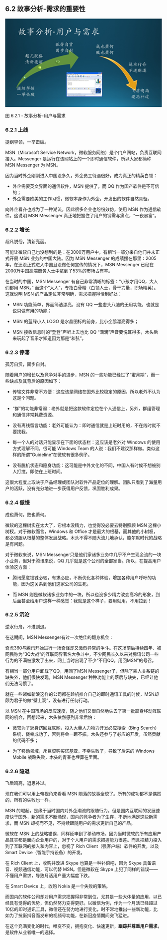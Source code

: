 ## 6.2 故事分析-需求的重要性


<img src="img/Slide4.JPG"/>

图 6.2.1 - 故事分析-用户与需求


### 6.2.1 上线

提纲挈领，一举击破。

MSN（Microsoft Service Network，微软服务网络）是个门户网站，负责互联网接入。Messenger 是运行在该网站上的一个即时通信软件，所以大家都简称 MSN Messenger 为 MSN。

因为当时外企刚刚进入中国没多久，外企员工待遇很好，成为真正的精英白领：
- 外企需要英文界面的通信软件，MSN 提供了，而 QQ 作为国产软件是不可信的；
- 外企需要欧美的工作习惯，微软本身作为外企，开发出的软件自然具备。

向外企看齐也成为了一种潮流，因此很多企业也纷纷效仿，使用 MSN 作为通信软件。这说明 MSN Messenger 真正地把握住了用户的钢需与痛点，“一夜暴富”。

### 6.2.2 增长

超凡脱俗，清新亮丽。

可能让微软自己也没想到的是：在3000万用户中，有相当一部分来自他们并未正式开展 MSN 业务的中国大陆。因为 MSN Messenger 的成绩摆在那里：2005年，在还没正式进入中国且没做任何宣传的情况下，MSN Messenger 已经在2000万中国高端商务人士中拿到了53%的市场占有率。

在当时的中国，MSN Messenger 有自己非常清晰的标签：“小孩才用QQ，大人们都用 MSN。” 而这个“大人”，专指白骨精（白领人士，骨干力量，职场精英）。这就说明 MSN 的产品定位非常明确，需求把握得恰到好处：

- MSN 功能简单，界面简洁漂亮，没有 QQ 一些虚头八脑的无用功能，也就是说只做有用的功能；
  
- MSN 的蓝绿小人 LOGO 是水晶图标的前身，比小企鹅漂亮得多；
  
- MSN 接收信息时的“登登”声听上去也比 QQ “滴滴”声音要悦耳得多，木头后来玩起了音乐才知道因为那是“和弦”。

### 6.2.3 停滞

孤芳自赏，固步自封。

随着用户的增长以及竞争对手的进步，MSN 的一些功能已经过了“蜜月期”，而一些缺点及其背后的原因如下：

- 传输文件非常不方便：这应该是网络在国外比较稳定的原因，所以老外不认为这是个问题。

- “群”的功能非常弱：老外就是把这款软件定位在个人通信上，另外，群组管理和通信非常耗费资源。

- 没有离线留言功能：老外可能认为：即时通信就是上班时用的，不在线时就不要找我。

- 每一个人的对话只能显示在下面的状态栏：这应该是老外对 Windows 的使用方式理解不同，很可能 Windows Team 的人说：我们不建议那样做。类似这样的所谓“Guideline”在微软有很多例子。

- 没有脱机状态和隐身功能：这可能是中外文化的不同，中国人有时候不想被别人打搅，即使在上班时间。

这很大程度上取决于产品经理或团队对软件产品定位的理解。团队只看到了海量用户的活跃，没有充分地进一步获得用户反馈，巩固胜利成果。

### 6.2.4 傲慢

成也萧何，败也萧何。

微软的这棵树实在太大了，它根本没精力，也觉得没必要去特别照顾 MSN 这棵小树杈。对于微软而言，Windows 和 Office 才是最大的根基，而其他的小树杈，都必须服从根基的整体发展战略。木头不得不随大流儿地承认，鲍尔默时代的战略是有问题。

对于微软来说，MSN Messenger只是他们家诸多业务中几乎不产生现金流的一块小业务，但对于腾讯来说，QQ 几乎就是这个公司的全部家当。所以，在提高用户体验这方面：

- 腾讯愿意锱铢必较，有求必应，不断优化各种体验，增加各种用户呼吁的功能，因为这关系到他们这家公司的生死。

- 而 MSN 则是微软诸多业务中的一块，所以也没多少精力改变高冷的形象，到后面甚至给用户这样一种感觉：我就是这个样子，要用就用，不用拉到！

### 6.2.5 沉沦

逆水行舟，不进则退。

在这期间，MSN Messenger有过一次绝佳的翻身机会：

奇虎360与腾讯开始进行一场奇怪却又激烈异常的争斗。在这场前后持续四年、被网民称为“3Q大战”的互联网界著名大争斗中，不少网民长久以来对腾讯公司一些行为的不满被激发了出来，网上当时出现了不少“不用QQ，用回MSN”的号召。

有相当一部分用户卸载了QQ，用回了MSN Messenger了，但除了熟人关系链的缺失外，他们很快发现，MSN Messenger 种种功能上的落后与缺失，已经让他们无法习惯了。

就在一些诸如新浪这样的公司都在趁机推介自己的即时通讯工具的时候，MSN却颇为君子的做“壁上观”，没有进行任何行动。

以 MSN 在中国市场的反应速度，随之他们又很自然地失去了第一批跻身移动互联网的机会，回想起来，木头依然感到非常后怕：

- 微软为了返身跻回互联网，投入大量人力物力开发必应搜索（Bing Search）系统，侥幸成功了，否则将会一蹶不振。木头还参与了必应的开发，虽然贡献的代码不多；

- 为了移动领域，斥巨资购买诺基亚，不幸失败了，导致了后来的 Windows Mobile 战略失败，木头的青春也埋葬在里面。

### 6.2.6 隐退

飞盾鸣高，退思补过。

现在我们可以用上帝视角来看看 MSN 陨落的故事全貌了。所有的成功都不是偶然的，所有的失败也一样。

MSN 的崛起，是缘于当时国内对外企潮流的跟随行为。但是国内互联网的发展速度快于国外，新的需求不断涌现，国内的竞争者为了生存，不断地满足这些新需求，而 MSN 却视而不见，不持续跟随用户的需求更新自己的产品。

微软在 MSN 上的战略错误，同样延申到了移动市场。因为当时微软的所有应用产品其实都是面向企业用户的，对于个人用户的需求把握能力很差。而且把精力投入到了互联网的接入和内容上，忽视了 Rich Client（强客户端）软件的开发，以及 Smart Device（智能手持设备）的开发。

在 Rich Client 上，收购并改进 Skype 也算是一种补偿吧，因为 Skype 具备语音、视频通信功能，可以代替 MSN。但是微软在 Skype 上犯了同样的错误——不懂用户需求，导致月活用户量大幅度下跌。

在 Smart Device 上，收购 Nokia 是一个失败的策略。

而国内的软件公司却对用户需求把握得非常到位，尤其是一些大体量的应用，以已经具有觉得的优势，但仍然努力变得更好。以微信为例，作为一个月活已经超过10亿的即时通讯工具，微信还在努力地进行变化，时不常地推出一些新功能，比如为了抗衡抖音而发布的视频号功能，在新冠疫情期间突飞猛进。

在这个充满变化的时代，唯变不变，拥抱变化、快速更新，**跟踪并尊重用户需求**，是软件从业者唯一的选择。
